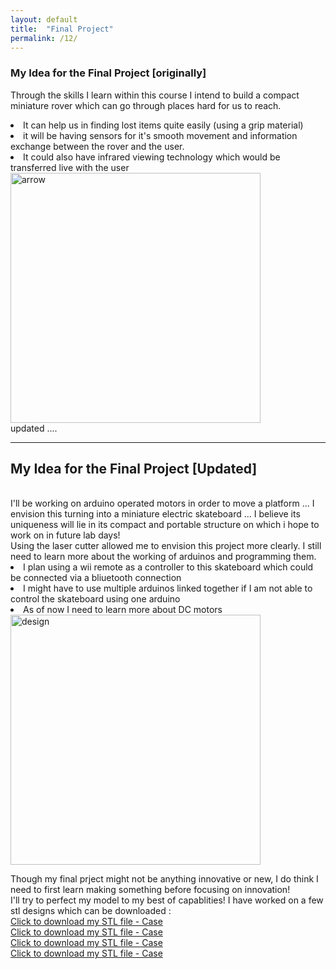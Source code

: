 ```yaml
---
layout: default
title:  "Final Project"
permalink: /12/
---
```


### My Idea for the Final Project [originally]

Through the skills I learn within this course I intend to build a compact miniature rover which can go through places hard for us to reach.
<li>It can help us in finding lost items quite easily (using a grip material)
<li>it will be having sensors for it's smooth movement and information exchange between the rover and the user.
<li> It could also have infrared viewing technology which would be transferred live with the user
<br>
<img src="arrow.jfif" alt="arrow" style="height: 400px; max-width: 125%"> 
<br>
updated .... 
<br>

---

<h2>My Idea for the Final Project [Updated]</h2>
<br>
I'll be working on arduino operated motors in order to move a platform ... I envision this turning into a miniature electric skateboard ... I believe its uniqueness will lie in its compact and portable structure on which i hope to work on in future lab days! 
<br>
Using the laser cutter allowed me to envision this project more clearly. I still need to learn more about the working of arduinos and programming them. 
<br>
<li> I plan using a wii remote as a controller to this skateboard which could be connected via a bliuetooth connection
<li> I might have to use multiple arduinos linked together if I am not able to control the skateboard using one arduino
<li> As of now I need to learn more about DC motors
<br>
<img src="miniboard.jpg" alt="design" style="height: 400px; max-width: 125%"> 

Though my final prject might not be anything innovative or new, I do think I need to first learn making something before focusing on innovation! <br>
I'll try to perfect my model to my best of capablities!
I have worked on a few stl designs which can be downloaded :
<br>
<a href='M1.stl' download>Click to download my STL file - Case</a> <br>
<a href='M2.stl' download>Click to download my STL file - Case</a><br>
<a href='M3.stl' download>Click to download my STL file - Case</a><br>
<a href='Body1.stl' download>Click to download my STL file - Case</a><br>	


<!-- You can include comments that will not be translated to HTML -->

<!-- You can include links and images in the following format: -->




<!-- Or, you can also directly include HTML, for example to make a split image -->




<!-- You can also use HTML tags to include a video -->


<!-- Or to add a download link to any (reasonably small) file in your permalink directory -->


